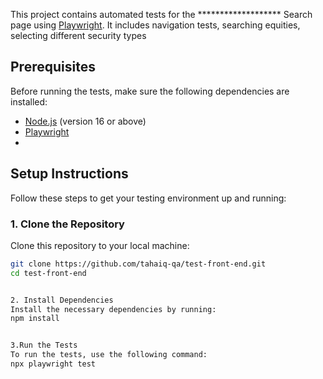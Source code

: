 This project contains automated tests for the ******************* Search page using [Playwright](https://playwright.dev). It includes navigation tests, searching equities, selecting different security types

## Prerequisites ###


Before running the tests, make sure the following dependencies are installed:

- [Node.js](https://nodejs.org) (version 16 or above)
- [Playwright](https://playwright.dev/docs/intro)
- 

## Setup Instructions

Follow these steps to get your testing environment up and running:


### 1. Clone the Repository


Clone this repository to your local machine:


```bash
git clone https://github.com/tahaiq-qa/test-front-end.git
cd test-front-end

 
2. Install Dependencies
Install the necessary dependencies by running:
npm install


3.Run the Tests
To run the tests, use the following command:
npx playwright test
